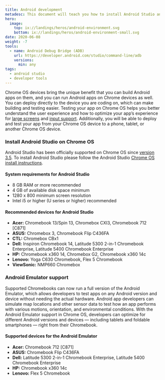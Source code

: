 ```yaml
---
title: Android development
metadesc: This document will teach you how to install Android Studio and Flutter on Chrome OS.
hero:
  image:
    top: ix://landings/heros/android-environment.svg
    bottom: ix://landings/heros/android-environment-small.svg
date: 2020-06-08
weight: -7
tools:
  - name: Android Debug Bridge (ADB)
    url: https://developer.android.com/studio/command-line/adb
    versions:
      min: any
tags:
  - android studio
  - developer tools
---
```


Chrome OS devices bring the unique benefit that you can build Android apps on them, and you can run Android apps on Chrome devices as well. You can deploy directly to the device you are coding on, which can make building and testing easier.
Testing your app on Chrome OS helps you better understand the user experience and how to optimize your app’s experience for [large screens](/{{locale.code}}/android/design#layouts-for-larger-screens) and [input support](/{{locale.code}}/android/input-compatibility). Additionally, you will be able to deploy and test your app from your Chrome OS device to a phone, tablet, or another Chrome OS device.

### Install Android Studio on Chrome OS

Android Studio has been officially supported on Chrome OS since [version 3.5](https://developer.android.com/studio/releases#chrome-os-support). To install Android Studio please follow the Android Studio [Chrome OS install instructions](https://developer.android.com/studio/install#chrome-os).

#### System requirements for Android Studio

- 8 GB RAM or more recommended
- 4 GB of available disk space minimum
- 1280 x 800 minimum screen resolution
- Intel i5 or higher (U series or higher) recommended

#### Recommended devices for Android Studio

- **Acer:** Chromebook 13/Spin 13, Chromebox CXI3, Chromebook 712 [C871]
- **ASUS:** Chromebox 3, Chromebook Flip C436FA
- **CTL:** Chromebox CBx1
- **Dell:** Inspiron Chromebook 14, Latitude 5300 2-in-1 Chromebook Enterprise, Latitude 5400 Chromebook Enterprise
- **HP:** Chromebook x360 14, Chromebox G2, Chromebook x360 14c
- **Lenovo:** Yoga C630 Chromebook, Flex 5 Chromebook
- **ViewSonic:** NMP660 Chromebox

### Android Emulator support

Supported Chromebooks can now run a full version of the Android Emulator, which allows developers to test apps on any Android version and device without needing the actual hardware. Android app developers can simulate map locations and other sensor data to test how an app performs with various motions, orientation, and environmental conditions. With the Android Emulator support in Chrome OS, developers can optimize for different Android versions and devices — including tablets and foldable smartphones — right from their Chromebook.

#### Supported devices for the Android Emulator

- **Acer:** Chromebook 712 [C871]
- **ASUS:** Chromebook Flip C436FA
- **Dell:** Latitude 5300 2-in-1 Chromebook Enterprise, Latitude 5400 Chromebook Enterprise
- **HP:** Chromebook x360 14c
- **Lenovo:** Flex 5 Chromebook
